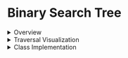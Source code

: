 # Binary Search Tree

<details>
<summary>Overview</summary>

BST Properties
- **root.left < root**
- **root.right >= root**
- AND the left and Right subtree is a BST
## Time Complexity
| |Access|Search |Assertion|Deletion |Space|
|:----|:----|:----|:----|:----|:----|
|Binary Search Tree|O(n)|O(n)|O(n)|O(n)|O(n)|
> Insert, Delete, & Search are averagely O(log n)

</details>

<details>
<summary>Traversal Visualization</summary>

![](https://assets.aaonline.io/data_structures_algorithms/binary_search_trees/images/bsts.png)

</details>

<details>
<summary>Class Implementation</summary>

```js
class TreeNode {
  constructor(val) {
    this.val = val;
    this.left = null;
    this.right = null;
  }
}

class BST {
    constructor() {
        this.root = null;
    }

    // Insert a node into the binary search tree
    insert(val, currentNode = this.root) {
        if (!currentNode) { // If the tree is empty
            this.root = new TreeNode(val); // Create a new node
            return 
        }
        if (val < currentNode.val) {
            if (!currentNode.left) {
                currentNode.left = new TreeNode(val);
            } else {
                this.insert(val, currentNode.left);
            }
        } else {
            if (!currentNode.right) {
                currentNode.right = new TreeNode(val);
            }
            else {
                this.insert(val, currentNode.right);
            }
        }

    }


    // Perform a recursive search through the binary search tree
    searchRecur(val, currentNode = this.root) {
        if (!currentNode) {
            return false;
        }
        if (val === currentNode.val) {
            return true;
        }
        if (val < currentNode.val) {
            return this.searchRecur(val, currentNode.left); //
        }
        if (val > currentNode.val) {
            return this.searchRecur(val, currentNode.right);
        }
    }
    // Perform an iterative search through the binary search tree
    searchIter(val, currentNode = this.root) {
        while (currentNode) {
            if (!currentNode) {
                return false;
            }
            if (val === currentNode.val) {
                return true;
            }
            if (val < currentNode.val) {
                currentNode = currentNode.left;
            }else{
                currentNode = currentNode.right;
            }
        }
        return false;
    }

}
```
</details>

